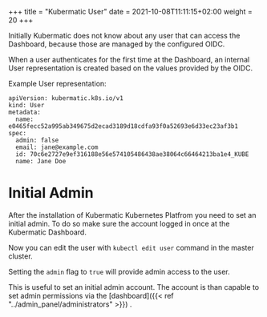 +++
title = "Kubermatic User"
date = 2021-10-08T11:11:15+02:00
weight = 20
+++

Initially Kubermatic does not know about any user that can access the Dashboard, because those are managed by the configured OIDC.

When a user authenticates for the first time at the Dashboard, an internal User representation is created based on the values provided by the OIDC.

Example User representation:

```
apiVersion: kubermatic.k8s.io/v1
kind: User
metadata:
  name: e0465fecc52a995ab349675d2ecad3189d18cdfa93f0a52693e6d33ec23af3b1
spec:
  admin: false
  email: jane@example.com
  id: 70c6e2727e9ef316188e56e574105486438ae38064c66464213ba1e4_KUBE
  name: Jane Doe
```

# Initial Admin

After the installation of Kubermatic Kubernetes Platfrom you need to set an initial admin.
To do so make sure the account logged in once at the Kubermatic Dashboard.

Now you can edit the user with `kubectl edit user` command in the master cluster.


Setting the `admin` flag to `true` will provide admin access to the user.   

This is useful to set an initial admin account. The account is than capable to set admin permissions via the [dashboard]({{< ref "../admin_panel/administrators" >}}) .
